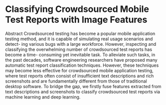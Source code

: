 # Classifying Crowdsourced Mobile Test Reports with Image Features

Abstract Crowdsourced testing has become a popular mobile application testing method, and it is capable of simulating real usage scenarios and detect- ing various bugs with a large workforce. However, inspecting and classifying the overwhelming number of crowdsourced test reports has become a time- consuming yet inevitable task. To alleviate such tasks, in the past decades, software engineering researchers have proposed many automatic test report classification techniques. However, these techniques may become less effective for crowdsourced mobile application testing, where test reports often consist of insufficient text descriptions and rich screenshots and are fundamentally different from those of traditional desktop software. To bridge the gap, we firstly fuse features extracted from text descriptions and screenshots to classify crowdsourced test reports via machine learning and deep learning.
